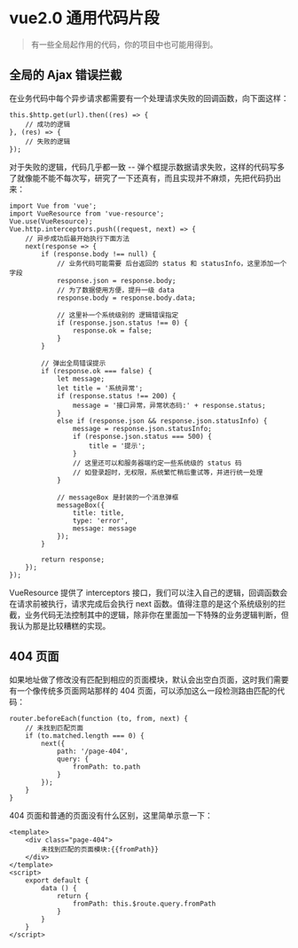 # vue2.0 通用代码片段

> 有一些全局起作用的代码，你的项目中也可能用得到。

## 全局的 Ajax 错误拦截

在业务代码中每个异步请求都需要有一个处理请求失败的回调函数，向下面这样：

    this.$http.get(url).then((res) => {
        // 成功的逻辑
    }, (res) => {
        // 失败的逻辑
    });

对于失败的逻辑，代码几乎都一致 -- 弹个框提示数据请求失败，这样的代码写多了就像能不能不每次写，研究了一下还真有，而且实现并不麻烦，先把代码扔出来：

    import Vue from 'vue';
    import VueResource from 'vue-resource';
    Vue.use(VueResource);
    Vue.http.interceptors.push((request, next) => {
        // 异步成功后最开始执行下面方法
        next(response => {
            if (response.body !== null) {
                // 业务代码可能需要 后台返回的 status 和 statusInfo，这里添加一个字段
                response.json = response.body;
                // 为了数据使用方便，提升一级 data
                response.body = response.body.data;

                // 这里补一个系统级别的 逻辑错误指定
                if (response.json.status !== 0) {
                    response.ok = false;
                }
            }

            // 弹出全局错误提示
            if (response.ok === false) {
                let message;
                let title = '系统异常';
                if (response.status !== 200) {
                    message = '接口异常，异常状态码:' + response.status;
                }
                else if (response.json && response.json.statusInfo) {
                    message = response.json.statusInfo;
                    if (response.json.status === 500) {
                        title = '提示';
                    }
                    // 这里还可以和服务器端约定一些系统级的 status 码
                    // 如登录超时，无权限，系统繁忙稍后重试等，并进行统一处理
                }

                // messageBox 是封装的一个消息弹框
                messageBox({
                    title: title,
                    type: 'error',
                    message: message
                });
            }

            return response;
        });
    });

VueResource 提供了 interceptors 接口，我们可以注入自己的逻辑，回调函数会在请求前被执行，请求完成后会执行 next 函数。值得注意的是这个系统级别的拦截，业务代码无法控制其中的逻辑，除非你在里面加一下特殊的业务逻辑判断，但我认为那是比较糟糕的实现。

## 404 页面

如果地址做了修改没有匹配到相应的页面模块，默认会出空白页面，这时我们需要有一个像传统多页面网站那样的 404 页面，可以添加这么一段检测路由匹配的代码：

    router.beforeEach(function (to, from, next) {
        // 未找到匹配页面
        if (to.matched.length === 0) {
            next({
                path: '/page-404',
                query: {
                    fromPath: to.path
                }
            });
        }
    }

404 页面和普通的页面没有什么区别，这里简单示意一下：

    <template>
        <div class="page-404">
            未找到匹配的页面模块:{{fromPath}}
        </div>
    </template>
    <script>
        export default {
            data () {
                return {
                    fromPath: this.$route.query.fromPath
                }
            }
        }
    </script>
